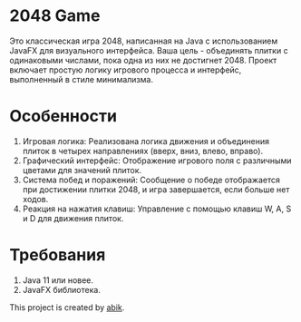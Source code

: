 # 2048 Game
Это классическая игра 2048, написанная на Java с использованием JavaFX для визуального интерфейса. Ваша цель - объединять плитки с одинаковыми числами, пока одна из них не достигнет 2048. Проект включает простую логику игрового процесса и интерфейс, выполненный в стиле минимализма.

# Особенности
1. Игровая логика: Реализована логика движения и объединения плиток в четырех направлениях (вверх, вниз, влево, вправо).
2. Графический интерфейс: Отображение игрового поля с различными цветами для значений плиток.
3. Система побед и поражений: Сообщение о победе отображается при достижении плитки 2048, и игра завершается, если больше нет ходов.
4. Реакция на нажатия клавиш: Управление с помощью клавиш W, A, S и D для движения плиток.

# Требования
1. Java 11 или новее. 
2. JavaFX библиотека.

This project is created by [abik](https://github.com/BoG3mey).
